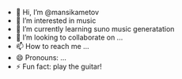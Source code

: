 - 👋 Hi, I’m @mansikametov
- 👀 I’m interested in music
- 🌱 I’m currently learning suno music generatation
- 💞️ I’m looking to collaborate on ...
- 📫 How to reach me ...
- 😄 Pronouns: ...
- ⚡ Fun fact: play the guitar!

<!---
mansikametov/mansikametov is a ✨ special ✨ repository because its `README.md` (this file) appears on your GitHub profile.
You can click the Preview link to take a look at your changes.
--->
